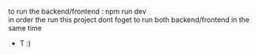 to run the backend/frontend  : npm run dev      
in order the run this project dont foget to run both backend/frontend in the same time 
- T 
:)
